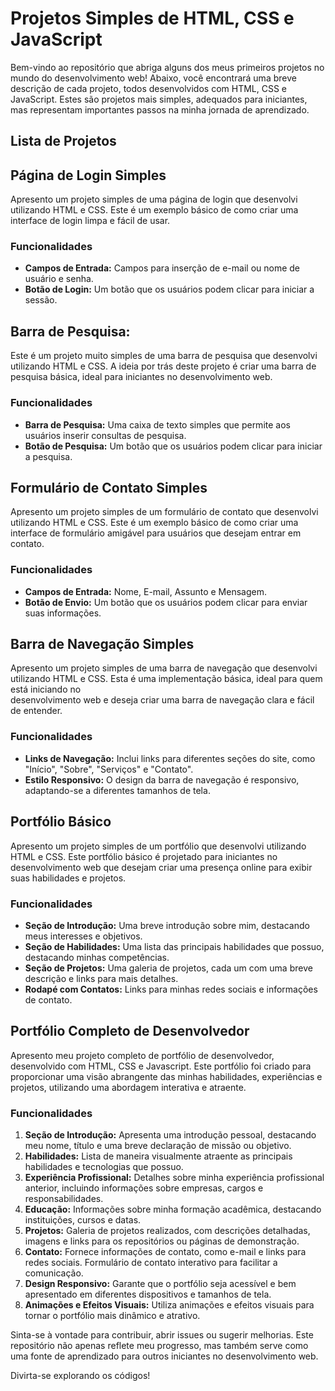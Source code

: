 
# Projetos Simples de HTML, CSS e JavaScript
Bem-vindo ao repositório que abriga alguns dos meus primeiros projetos no mundo do desenvolvimento web! Abaixo, você encontrará uma breve descrição de cada projeto, todos  desenvolvidos com HTML, CSS e JavaScript. Estes são projetos mais simples, adequados para iniciantes, mas representam importantes passos na minha jornada de aprendizado.

## Lista de Projetos

 ## Página de Login Simples
   Apresento um projeto simples de uma página de login que desenvolvi utilizando HTML e CSS. Este é um exemplo básico de como criar uma interface de login limpa e fácil de 
   usar.

   ### Funcionalidades
- **Campos de Entrada:** Campos para inserção de e-mail ou nome de usuário e senha.
- **Botão de Login:** Um botão que os usuários podem clicar para iniciar a sessão.

## Barra de Pesquisa:
   Este é um projeto muito simples de uma barra de pesquisa que desenvolvi utilizando HTML e CSS. A ideia por trás deste projeto é criar uma barra de pesquisa básica, ideal 
   para iniciantes no desenvolvimento web.
   
   ### Funcionalidades
- **Barra de Pesquisa:** Uma caixa de texto simples que permite aos usuários inserir consultas de pesquisa.
- **Botão de Pesquisa:** Um botão que os usuários podem clicar para iniciar a pesquisa.
  
## Formulário de Contato Simples
   Apresento um projeto simples de um formulário de contato que desenvolvi utilizando HTML e CSS. Este é um exemplo básico de como criar uma interface de formulário amigável 
   para usuários que desejam entrar em contato.
   
   ### Funcionalidades
- **Campos de Entrada:** Nome, E-mail, Assunto e Mensagem.
- **Botão de Envio:** Um botão que os usuários podem clicar para enviar suas informações.
  
## Barra de Navegação Simples
  Apresento um projeto simples de uma barra de navegação que desenvolvi utilizando HTML e CSS. Esta é uma implementação básica, ideal para quem está iniciando no         
  desenvolvimento web e deseja criar uma barra de navegação clara e fácil de entender.

   ### Funcionalidades
 - **Links de Navegação:** Inclui links para diferentes seções do site, como "Início", "Sobre", "Serviços" e "Contato".
 - **Estilo Responsivo:** O design da barra de navegação é responsivo, adaptando-se a diferentes tamanhos de tela.
   
## Portfólio Básico

Apresento um projeto simples de um portfólio que desenvolvi utilizando HTML e CSS. Este portfólio básico é projetado para iniciantes no desenvolvimento web que desejam criar uma presença online para exibir suas habilidades e projetos.

  ### Funcionalidades
- **Seção de Introdução:** Uma breve introdução sobre mim, destacando meus interesses e objetivos.
- **Seção de Habilidades:** Uma lista das principais habilidades que possuo, destacando minhas competências.
- **Seção de Projetos:** Uma galeria de projetos, cada um com uma breve descrição e links para mais detalhes.
- **Rodapé com Contatos:** Links para minhas redes sociais e informações de contato.
  
## Portfólio Completo de Desenvolvedor
  Apresento meu projeto completo de portfólio de desenvolvedor, desenvolvido com HTML, CSS e Javascript. Este portfólio foi criado para proporcionar uma visão abrangente das 
  minhas habilidades, experiências e projetos, utilizando uma abordagem interativa e atraente.

   ### Funcionalidades
1. **Seção de Introdução:**
Apresenta uma introdução pessoal, destacando meu nome, título e uma breve declaração de missão ou objetivo.
2. **Habilidades:**
Lista de maneira visualmente atraente as principais habilidades e tecnologias que possuo.
3. **Experiência Profissional:**
Detalhes sobre minha experiência profissional anterior, incluindo informações sobre empresas, cargos e responsabilidades.
4. **Educação:**
Informações sobre minha formação acadêmica, destacando instituições, cursos e datas.
5. **Projetos:**
Galeria de projetos realizados, com descrições detalhadas, imagens e links para os repositórios ou páginas de demonstração.
6. **Contato:**
Fornece informações de contato, como e-mail e links para redes sociais.
Formulário de contato interativo para facilitar a comunicação.
7. **Design Responsivo:**
Garante que o portfólio seja acessível e bem apresentado em diferentes dispositivos e tamanhos de tela.
8. **Animações e Efeitos Visuais:**
Utiliza animações e efeitos visuais para tornar o portfólio mais dinâmico e atrativo.
   

Sinta-se à vontade para contribuir, abrir issues ou sugerir melhorias. Este repositório não apenas reflete meu progresso, mas também serve como uma fonte de aprendizado para outros iniciantes no desenvolvimento web.

Divirta-se explorando os códigos!

## <Ramon/>

